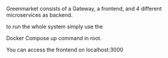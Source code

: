 Greenmarket consists of a Gateway, a frontend, and 4 different microservices as backend. 

to run the whole system simply use the 

Docker Compose up command in root. 

You can access the frontend on localhost:3000

